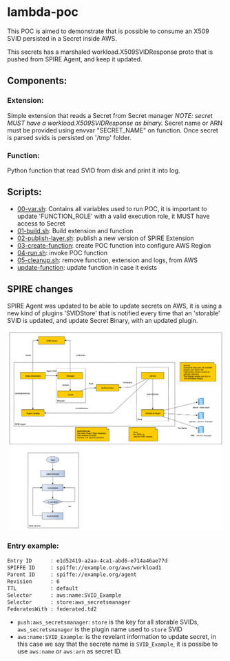 # lambda-poc

This POC is aimed to demonstrate that is possible to consume an X509 SVID persisted in a Secret inside AWS.

This secrets has a marshaled workload.X509SVIDResponse proto that is pushed from SPIRE Agent, and keep it updated.

## Components:  

### Extension:

Simple extension that reads a Secret from Secret manager
*NOTE: secret MUST have a workload.X509SVIDResponse as binary.*
Secret name or ARN must be provided using envvar "SECRET_NAME" on function. 
Once secret is parsed svids is persisted on '/tmp' folder.

### Function:

Python function that read SVID from disk and print it into log.

## Scripts:

* [00-var.sh](./00-vars.sh): Contains all variables used to run POC, it is important to update 'FUNCTION_ROLE' with a valid execution role, it MUST have access to Secret
* [01-build.sh](./01-build.sh): Build extension and function
* [02-publish-layer.sh](./02-publish-layer.sh): publish a new version of SPIRE Extension
* [03-create-function](./03-create-function.sh): create POC function into configure AWS Region
* [04-run.sh](./04-run.sh): invoke POC function
* [05-cleanup.sh](./05-cleanup.sh): remove function, extension and logs, from AWS
* [update-function](./update-function.sh): update function in case it exists

## SPIRE changes

SPIRE Agent was updated to be able to update secrets on AWS, it is using a new kind of plugins 'SVIDStore' that is notified every time that an 'storable' SVID is updated, and update Secret Binary, with an updated plugin.

![SPIRE Diagram](./images/agent-pusher-pipe.png)

### Entry example:

```
Entry ID      : e1d52419-a2aa-4ca1-abd6-e714a46ae77d
SPIFFE ID     : spiffe://example.org/aws/workload1
Parent ID     : spiffe://example.org/agent
Revision      : 6
TTL           : default 
Selector      : aws:name:SVID_Example
Selector      : store:aws_secretsmanager
FederatesWith : federated.td2
```

* `push:aws_secretsmanager`: `store` is the key for all storable SVIDs, `aws_secretsmanager` is the plugin name used to `store` SVID
* `aws:name:SVID_Example`: is the revelant information to update secret, in this case we say that the secrete name is `SVID_Example`, it is possibe to use `aws:name` or `aws:arn` as secret ID.
